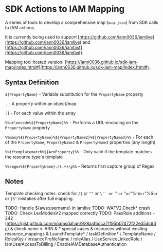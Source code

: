# SDK Actions to IAM Mapping

A series of tools to develop a comprehensive map (`map.json`) from SDK calls to IAM actions.

It is currently being used to support [https://github.com/iann0036/iamlive](https://github.com/iann0036/iamlive) and [https://github.com/iann0036/iamfast](https://github.com/iann0036/iamfast).

Mapping tool hosted version: [https://iann0036.github.io/sdk-iam-map/index.html#](https://iann0036.github.io/sdk-iam-map/index.html#).

## Syntax Definition

`${PropertyName}` - Variable substitution for the `PropertyName` property

`.` - A property within an object/map

`[]` - For each value within the array

`%%urlencode%${PropertyName}%%` - Performs a URL-encoding on the `PropertyName` property

`%%many%${PropertyName}%${PropertyName2}%${PropertyName3}%%` - For each of the `PropertyName`, `PropertyName2` & `PropertyName3` properties (any length)

`%%iftemplatematch%${ArnProperty}%%` - Only valid if the template matches the resource type's template

`%%regex%${PropertyName}:/(.+)/g%%` - Returns first capture group of Regex

## Notes

Template checking notes: check for `/{` or `""` or `\`` or `" ` or ` "` or `"%m` or `"%$` or ` or `}%"` mistakes after full mapping.

TODO: Handle ${aws:username} in iamlive
TODO: WAFV2.Check* crash
TODO: Check LexModelsV2 mapped correctly
TODO: PassRole additions - 242 (https://gist.github.com/noamsdahan/928aafbcca71f95b07472f22e35dc93c) & check name v. ARN & * special cases & resources without existing resource_mappings & LaunchTemplate* / taskDefinition* / TemplateName / RolesKey / InstanceProfileName / roleAlias / UseServiceLinkedRole / IamUserAccessToBilling / EnableIAMDatabaseAuthentication
